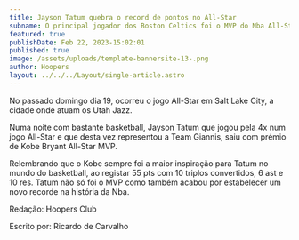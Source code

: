 ```yaml
---
title: Jayson Tatum quebra o record de pontos no All-Star
subname: O principal jogador dos Boston Celtics foi o MVP do Nba All-Star com 55 pontos
featured: true
publishDate: Feb 22, 2023-15:02:01
published: true
image: /assets/uploads/template-bannersite-13-.png
author: Hoopers
layout: ../../../Layout/single-article.astro
---
```

<!--StartFragment-->

No passado domingo dia 19, ocorreu o jogo All-Star em Salt Lake City, a cidade onde atuam os Utah Jazz. 

Numa noite com bastante basketball, Jayson Tatum que jogou pela 4x num jogo All-Star e que desta vez representou a Team Giannis, saiu com prémio de Kobe Bryant All-Star MVP.

Relembrando que o Kobe sempre foi a maior inspiração para Tatum no mundo do basketball, ao registar 55 pts com 10 triplos convertidos, 6 ast e 10 res. Tatum não só foi o MVP como também acabou por estabelecer um novo recorde na história da Nba.

R﻿edação: Hoopers Club 

E﻿scrito por: Ricardo de Carvalho

<!--EndFragment-->